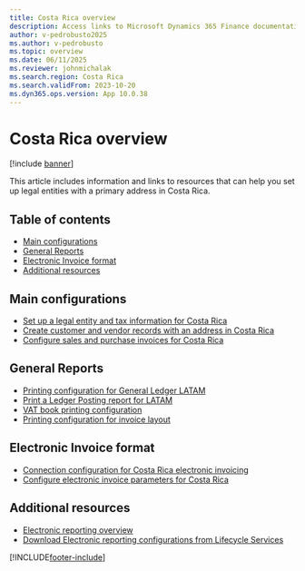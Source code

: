 ```yaml
---
title: Costa Rica overview
description: Access links to Microsoft Dynamics 365 Finance documentation resources for Costa Rica, including links that direct to resources about creating vendor records. 
author: v-pedrobusto2025
ms.author: v-pedrobusto
ms.topic: overview
ms.date: 06/11/2025
ms.reviewer: johnmichalak
ms.search.region: Costa Rica
ms.search.validFrom: 2023-10-20
ms.dyn365.ops.version: App 10.0.38
---
```


# Costa Rica overview

[!include [banner](../../includes/banner.md)]

This article includes information and links to resources that can help you set up legal entities with a primary address in Costa Rica.

## Table of contents

- [Main configurations](#main-configurations)
- [General Reports](#general-reports)
- [Electronic Invoice format](#electronic-invoice-format)
- [Additional resources](#additional-resources)

## Main configurations
- [Set up a legal entity and tax information for Costa Rica](set-up-legal-entity-tax-costa-rica.md)
- [Create customer and vendor records with an address in Costa Rica](ltm-create-customer-vendor-costa-rica.md)
- [Configure sales and purchase invoices for Costa Rica](ltm-configure-invoices-costa-rica.md)

## General Reports

- [Printing configuration for General Ledger LATAM](ltm-general-ledger.md)
- [Print a Ledger Posting report for LATAM](ltm-ledger-posting-report.md)
- [VAT book printing configuration](ltm-vat-book.md)
- [Printing configuration for invoice layout](ltm-invoice-layout-print.md)

## Electronic Invoice format
- [Connection configuration for Costa Rica electronic invoicing](ltm-costa-rica-ei-connec-configuration.md)
- [Configure electronic invoice parameters for Costa Rica](ltm-costa-rica-electronic-invoice-conf.md)

## Additional resources

- [Electronic reporting overview](../../../fin-ops-core/dev-itpro/analytics/general-electronic-reporting.md)
- [Download Electronic reporting configurations from Lifecycle Services](../../../fin-ops-core/dev-itpro/analytics/download-electronic-reporting-configuration-lcs.md)

[!INCLUDE[footer-include](../../../includes/footer-banner.md)]
